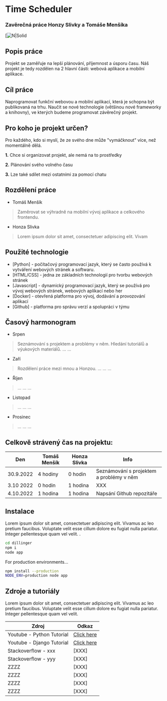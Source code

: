 # Time Scheduler
### Zavěrečná práce Honzy Slivky a Tomáše Menšíka

[![N|Solid](https://clickup.com/?utm_source=google&utm_medium=cpc&utm_campaign=gs_cpc_t4_nnc_brand_trial_all-devices_cpc_lp_x_all-departments_alpha_kd-brand-t4-20220710&utm_content=all-countries_kw-target_text_all-industries_all-features_all-use-cases_clickup_exact&utm_term=e_clickup&gclid=EAIaIQobChMIgsuilqfG-gIVSOztCh2gswBKEAAYASAAEgIwsvD_BwE)


## Popis práce
Projekt se zaměřuje na lepší plánování, příjemnost a úsporu času.
Náš projekt je tedy rozdělen na 2 hlavní části: webová aplikace a mobilní aplikace.


## Cíl práce
Naprogramovat funkční webovou a mobilní aplikací, která je schopna být publikovaná na trhu.
Naučit se nové technologie (většinou nové frameworky a knihovny), ve kterých budeme programovat závěrečný projekt.


## Pro koho je projekt určen?
Pro každého, kdo si myslí, že ze svého dne může "vymáčknout" více, než momentálně dělá.

**1.** Chce si organizovat projekt, ale nemá na to prostředky

**2.** Plánování svého volného času
 
**3.** Lze také sdílet mezi ostatními za pomocí chatu


## Rozdělení práce
- Tomáš Menšík
> Zaměrovat se výhradně na mobilní vývoj aplikace a celkového frontendu.

- Honza Slivka
> Lorem ipsum dolor sit amet, consectetuer adipiscing elit. Vivam


## Použité technologie
- [Python] - počítačový programovací jazyk, který se často používá k vytváření webových stránek a softwaru.
- [HTML/CSS] - jedna ze základních technologií pro tvorbu webových stránek
- [Javascript] - dynamický programovací jazyk, který se používá pro vývoj webových stránek, webových aplikací nebo her
- [Docker] - otevřená platforma pro vývoj, dodávání a provozování aplikací
- [Github] - platforma pro správu verzí a spolupráci v týmu


## Časový harmonogram
- Srpen

> Seznámování s projektem a problémy v něm.
> Hledání tutoriálů a výukových materiálů.
> ...
> ...

- Zaří

> Rozdělení práce mezi mnou a Honzou.
> ...
> ...
> ...

- Říjen

> ...
> ...
> ...

- Listopad

> ...
> ...
> ...

- Prosinec

> ...
> ...
> ...


## Celkově strávený čas na projektu:
| Den  | Tomáš Menšík | Honza Slivka | Info |
| -------- | -------- | -------- | -------- |
| 30.9.2022 | 4 hodiny | 0 hodin | Seznámování s projektem a problémy v něm |
| 3.10 2022  |  0 hodin | 1 hodina | XXX |
| 4.10.2022 | 1 hodina | 1 hodina | Napsání Github repozitáře |


## Instalace
Lorem ipsum dolor sit amet, consectetuer adipiscing elit. Vivamus ac leo pretium faucibus.
Voluptate velit esse cillum dolore eu fugiat nulla pariatur. Integer pellentesque quam vel velit. .

```sh
cd dillinger
npm i
node app
```

For production environments...

```sh
npm install --production
NODE_ENV=production node app
```


## Zdroje a tutoriály
Lorem ipsum dolor sit amet, consectetuer adipiscing elit. Vivamus ac leo pretium faucibus.
Voluptate velit esse cillum dolore eu fugiat nulla pariatur. Integer pellentesque quam vel velit. 

| Zdroj | Odkaz |
| ------ | ------ |
| Youtube - Python Tutorial | [Click here](https://www.youtube.com/watch?v=rfscVS0vtbw) |
| Youtube - Django Tutorial | [Click here](https://www.youtube.com/watch?v=F5mRW0jo-U4) |
| Stackoverflow - xxx | [XXX] |
| Stackoverflow - yyy | [XXX] |
| ZZZZ | [XXX] |
| ZZZZ | [XXX] |
| ZZZZ | [XXX] |
| ZZZZ | [XXX] |

